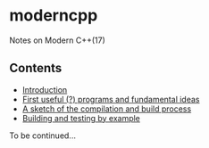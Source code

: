 # moderncpp
Notes on Modern C++(17)

## Contents

* [Introduction](docs/01_intro.md)
* [First useful (?) programs and fundamental ideas](docs/02_first_programs.md)
* [A sketch of the compilation and build process](docs/03_compilation_process.md)
* [Building and testing by example](docs/04_build_and_test.md)

To be continued...